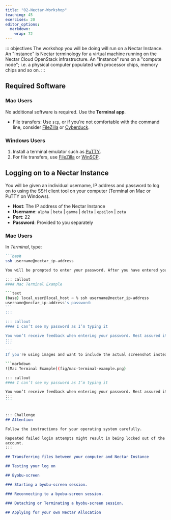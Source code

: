 ```yaml
---
title: "02-Nectar-Workshop"
teaching: 45
exercises: 20
editor_options: 
  markdown: 
    wrap: 72
---
```


::: objectives
The workshop you will be doing will run on a Nectar Instance. An
"Instance" is Nectar terminology for a virtual machine running on the
Nectar Cloud OpenStack infrastructure. An "Instance" runs on a "compute
node"; i.e. a physical computer populated with processor chips, memory
chips and so on.
:::

## Required Software

### Mac Users

No additional software is required. Use the **Terminal app**.

- File transfers: Use `scp`, or if you're not comfortable with the command line, consider [FileZilla](https://filezilla-project.org/) or [Cyberduck](https://cyberduck.io/).

### Windows Users

1. Install a terminal emulator such as [PuTTY](https://www.chiark.greenend.org.uk/~sgtatham/putty/latest.html).
2. For file transfers, use [FileZilla](https://filezilla-project.org/) or [WinSCP](https://winscp.net/eng/index.php).

## Logging on to a Nectar Instance

You will be given an individual username, IP address and password to log
on to using the SSH client tool on your computer (Terminal on Mac or
PuTTY on Windows).

- **Host**: The IP address of the Nectar Instance
- **Username**: `alpha` | `beta` | `gamma` | `delta` | `epsilon` | `zeta`
- **Port**: 22
- **Password**: Provided to you separately

### Mac Users

In *Terminal*, type:

````markdown
```bash
ssh username@nectar_ip-address

You will be prompted to enter your password. After you have entered your password, hit `return`.

::: callout
#### Mac Terminal Example

```text
(base) local_user@local_host ~ % ssh username@nectar_ip-address
username@nectar_ip-address's password:
```
:::

::: callout
#### I can’t see my password as I’m typing it

You won’t receive feedback when entering your password. Rest assured it is being entered as you type it (or paste it in). Hit `return` after you have typed the whole password.
:::
```
---
If you're using images and want to include the actual screenshot instead of simulating the terminal:

```markdown
![Mac Terminal Example](fig/mac-terminal-example.png)

::: callout
#### I can’t see my password as I’m typing it

You won’t receive feedback when entering your password. Rest assured it is being entered as you type it (or paste it in). Hit `return` after you have typed the whole password.
:::
```


::: Challenge 
## Attention

Follow the instructions for your operating system carefully.

Repeated failed login attempts might result in being locked out of the
account.
:::

## Transferring files between your computer and Nectar Instance

## Testing your log on

## Byobu-screen

### Starting a byobu-screen session.

### Reconnecting to a byobu-screen session.

### Detaching or Terminating a byobu-screen session.

## Applying for your own Nectar Allocation
